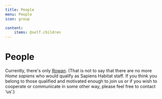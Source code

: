 ```yaml
---
title: People
menu: People
icon: group

content:
    items: @self.children
---
```


# People

Currently, there's only [Rowan](rowan). (That is not to say that there are no
more <i lang="la">Home sapiens</i> who would qualify as Sapiens Habitat staff.
If you think you belong to those qualified and motivated enough to join us or
if you wish to cooperate or communicate in some other way, please feel free to
contact ‘us’.)
